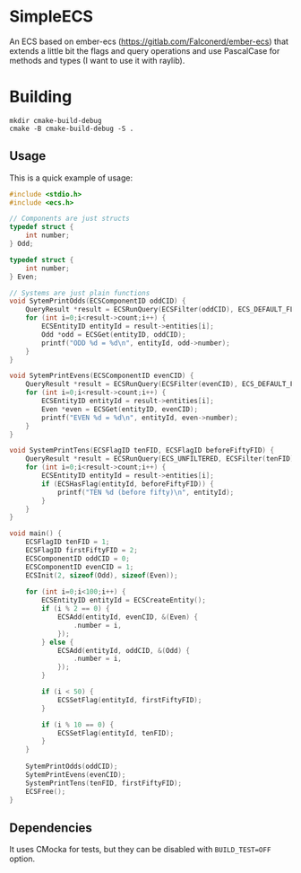 # SimpleECS

An ECS based on ember-ecs (https://gitlab.com/Falconerd/ember-ecs) that extends a little bit the flags
and query operations and use PascalCase for methods and types (I want to use it with raylib).

# Building
```
mkdir cmake-build-debug
cmake -B cmake-build-debug -S .
```

## Usage

This is a quick example of usage:
```c
#include <stdio.h>
#include <ecs.h>

// Components are just structs
typedef struct {
    int number;
} Odd;

typedef struct {
    int number;
} Even;

// Systems are just plain functions
void SytemPrintOdds(ECSComponentID oddCID) {
    QueryResult *result = ECSRunQuery(ECSFilter(oddCID), ECS_DEFAULT_FLAGS);
    for (int i=0;i<result->count;i++) {
        ECSEntityID entityId = result->entities[i];
        Odd *odd = ECSGet(entityID, oddCID);
        printf("ODD %d = %d\n", entityId, odd->number);
    }
}

void SytemPrintEvens(ECSComponentID evenCID) {
    QueryResult *result = ECSRunQuery(ECSFilter(evenCID), ECS_DEFAULT_FLAGS);
    for (int i=0;i<result->count;i++) {
        ECSEntityID entityId = result->entities[i];
        Even *even = ECSGet(entityID, evenCID);
        printf("EVEN %d = %d\n", entityId, even->number);
    }
}

void SystemPrintTens(ECSFlagID tenFID, ECSFlagID beforeFiftyFID) {
    QueryResult *result = ECSRunQuery(ECS_UNFILTERED, ECSFilter(tenFID));
    for (int i=0;i<result->count;i++) {
        ECSEntityID entityId = result->entities[i];
        if (ECSHasFlag(entityId, beforeFiftyFID)) {
            printf("TEN %d (before fifty)\n", entityId);
        }
    }
}

void main() {
    ECSFlagID tenFID = 1;
    ECSFlagID firstFiftyFID = 2;
    ECSComponentID oddCID = 0;
    ECSComponentID evenCID = 1;
    ECSInit(2, sizeof(Odd), sizeof(Even));
    
    for (int i=0;i<100;i++) {
        ECSEntityID entityId = ECSCreateEntity();
        if (i % 2 == 0) {
            ECSAdd(entityId, evenCID, &(Even) {
                .number = i,
            });
        } else {
            ECSAdd(entityId, oddCID, &(Odd) {
                .number = i,
            });
        }

        if (i < 50) {
            ECSSetFlag(entityId, firstFiftyFID);
        }

        if (i % 10 == 0) {
            ECSSetFlag(entityId, tenFID);
        }
    }
    
    SytemPrintOdds(oddCID);
    SytemPrintEvens(evenCID);
    SystemPrintTens(tenFID, firstFiftyFID);
    ECSFree();
}
```

## Dependencies
It uses CMocka for tests, but they can be disabled with `BUILD_TEST=OFF` option.
